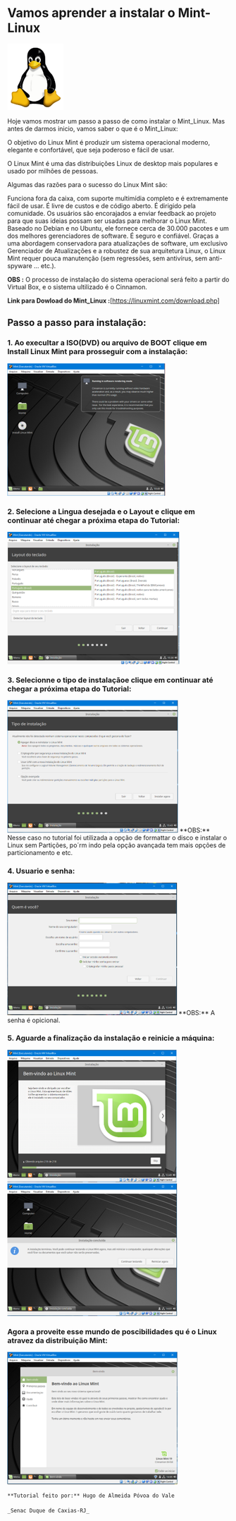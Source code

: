 # Vamos aprender a instalar o Mint-Linux

   <img Height="150px"	 src="Tux.png"/>
 
  Hoje vamos mostrar um passo a passo de como instalar o Mint_Linux. Mas antes de darmos inicio, vamos saber o que é o Mint_Linux:
  
  O objetivo do Linux Mint é produzir um sistema operacional moderno, elegante e confortável, que seja poderoso e fácil de usar.

O Linux Mint é uma das distribuições Linux de desktop mais populares e usado por milhões de pessoas.

Algumas das razões para o sucesso do Linux Mint são:

Funciona fora da caixa, com suporte multimídia completo e é extremamente fácil de usar.
É livre de custos e de código aberto.
É dirigido pela comunidade. Os usuários são encorajados a enviar feedback ao projeto para que suas ideias possam ser usadas para melhorar o Linux Mint.
Baseado no Debian e no Ubuntu, ele fornece cerca de 30.000 pacotes e um dos melhores gerenciadores de software.
É seguro e confiável. Graças a uma abordagem conservadora para atualizações de software, um exclusivo Gerenciador de Atualizações e a robustez de sua arquitetura Linux, o Linux Mint requer pouca manutenção (sem regressões, sem antivírus, sem anti-spyware ... etc.).

**OBS :** O processo de instalação do sistema operacional será feito a partir do Virtual Box, e o sistema ultilizado é o Cinnamon.

**Link para Dowload do Mint_Linux :**[https://linuxmint.com/download.php]

## Passo a passo para instalação:

### 1.   Ao execultar a ISO(DVD) ou arquivo de BOOT clique em **Install Linux Mint** para prosseguir com a instalação:
   <img Height="300px"	 src="6.PNG"/>
   
   
### 2.   Selecione a Lingua desejada e o Layout e clique em continuar até chegar a próxima etapa do Tutorial:
   <img Height="300px"	 src="8.PNG"/>
   
   
### 3.   Selecionne o tipo de instalaçãoe clique em continuar até chegar a próxima etapa do Tutorial:
   <img Height="300px"	 src="10.PNG"/>
**OBS:** Nesse caso no tutorial foi utilizada a opção de formattar o disco e instalar o Linux sem Partições, po´rm indo pela opção avançada tem mais opções de particionamento e etc.


### 4.   Usuario e senha:
   <img Height="300px"	 src="12.PNG"/>
**OBS:** A senha é opicional.


### 5.   Aguarde a finalização da instalação e reinicie a máquina:
<img Height="300px"	 src="13.PNG"/><img Height="300px"	 src="14.PNG"/>


### Agora a proveite esse mundo de poscibilidades qu é o Linux atravez da distribuição Mint:
<img Height="300px"	 src="15.PNG"/>

```markdown
**Tutorial feito por:** Hugo de Almeida Póvoa do Vale

_Senac Duque de Caxias-RJ_

```
